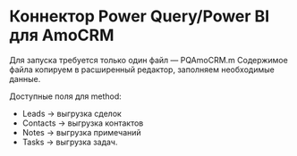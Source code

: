 # Коннектор Power Query/Power BI для AmoCRM
Для запуска требуется только один файл — PQAmoCRM.m
Содержимое файла копируем в расширенный редактор, заполняем необходимые данные.

Доступные поля для method:
- Leads → выгрузка сделок
- Contacts → выгрузка контактов
- Notes → выгрузка примечаний
- Tasks → выгрузка задач.
